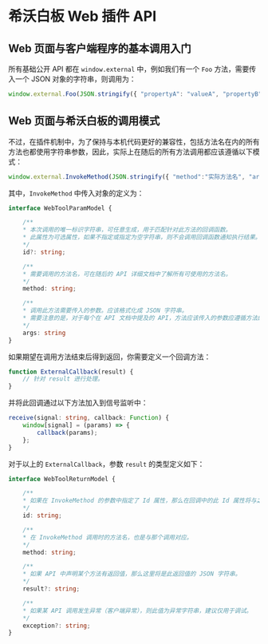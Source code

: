 # 希沃白板 Web 插件 API

## Web 页面与客户端程序的基本调用入门

所有基础公开 API 都在 `window.external` 中，例如我们有一个 `Foo` 方法，需要传入一个 JSON 对象的字符串，则调用为：

```js
window.external.Foo(JSON.stringify({ "propertyA": "valueA", "propertyB": { "key": "value" } }))
```

## Web 页面与希沃白板的调用模式

不过，在插件机制中，为了保持与本机代码更好的兼容性，包括方法名在内的所有方法也都使用字符串参数，因此，实际上在随后的所有方法调用都应该遵循以下模式：

```js
window.external.InvokeMethod(JSON.stringify({ "method":"实际方法名", "args": JSON.stringify({ "参数1": "值1", "参数2": "值2", "参数3": "值3" }) }))
```

其中，`InvokeMethod` 中传入对象的定义为：

```ts
interface WebToolParamModel {

    /**
    * 本次调用的唯一标识字符串，可任意生成，用于匹配针对此方法的回调函数。
    * 此属性为可选属性，如果不指定或指定为空字符串，则不会调用回调函数通知执行结果。
    */
    id?: string;

    /**
    * 需要调用的方法名，可在随后的 API 详细文档中了解所有可使用的方法名。
    */
    method: string;

    /**
    * 调用此方法需要传入的参数。应该格式化成 JSON 字符串。
    * 需要注意的是，对于每个在 API 文档中提及的 API，方法应该传入的参数应遵循方法的参数定义，但最终必须在此格式化为 JSON 字符串。
    */
    args: string
}
```

如果期望在调用方法结束后得到返回，你需要定义一个回调方法：

```ts
function ExternalCallback(result) {
    // 针对 result 进行处理。
}
```

并将此回调通过以下方法加入到信号监听中：

```ts
receive(signal: string, callback: Function) {
    window[signal] = (params) => {
        callback(params);
    };
}
```

对于以上的 `ExternalCallback`，参数 `result` 的类型定义如下：

```ts
interface WebToolReturnModel {

    /**
    * 如果在 InvokeMethod 的参数中指定了 Id 属性，那么在回调中的此 Id 属性将与之对应，表示这是针对那个特定调用的回调。
    */
    id: string;

    /**
    * 在 InvokeMethod 调用时的方法名，也是与那个调用对应。
    */
    method: string;

    /**
    * 如果 API 中声明某个方法有返回值，那么这里将是此返回值的 JSON 字符串。
    */
    result?: string;

    /**
    * 如果某 API 调用发生异常（客户端异常），则此值为异常字符串，建议仅用于调试。
    */
    exception?: string;
}
```
